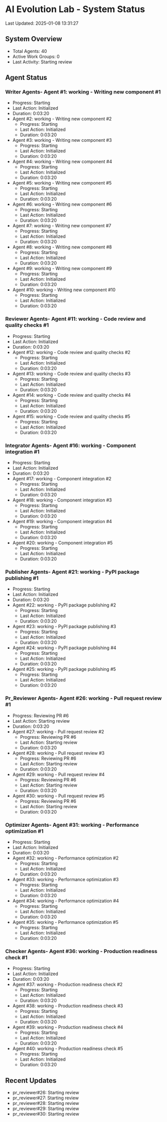 # AI Evolution Lab - System Status
Last Updated: 2025-01-08 13:31:27

## System Overview
- Total Agents: 40
- Active Work Groups: 0
- Last Activity: Starting review

## Agent Status

### Writer Agents- Agent #1: working - Writing new component #1
  - Progress: Starting
  - Last Action: Initialized
  - Duration: 0:03:20
- Agent #2: working - Writing new component #2
  - Progress: Starting
  - Last Action: Initialized
  - Duration: 0:03:20
- Agent #3: working - Writing new component #3
  - Progress: Starting
  - Last Action: Initialized
  - Duration: 0:03:20
- Agent #4: working - Writing new component #4
  - Progress: Starting
  - Last Action: Initialized
  - Duration: 0:03:20
- Agent #5: working - Writing new component #5
  - Progress: Starting
  - Last Action: Initialized
  - Duration: 0:03:20
- Agent #6: working - Writing new component #6
  - Progress: Starting
  - Last Action: Initialized
  - Duration: 0:03:20
- Agent #7: working - Writing new component #7
  - Progress: Starting
  - Last Action: Initialized
  - Duration: 0:03:20
- Agent #8: working - Writing new component #8
  - Progress: Starting
  - Last Action: Initialized
  - Duration: 0:03:20
- Agent #9: working - Writing new component #9
  - Progress: Starting
  - Last Action: Initialized
  - Duration: 0:03:20
- Agent #10: working - Writing new component #10
  - Progress: Starting
  - Last Action: Initialized
  - Duration: 0:03:20

### Reviewer Agents- Agent #11: working - Code review and quality checks #1
  - Progress: Starting
  - Last Action: Initialized
  - Duration: 0:03:20
- Agent #12: working - Code review and quality checks #2
  - Progress: Starting
  - Last Action: Initialized
  - Duration: 0:03:20
- Agent #13: working - Code review and quality checks #3
  - Progress: Starting
  - Last Action: Initialized
  - Duration: 0:03:20
- Agent #14: working - Code review and quality checks #4
  - Progress: Starting
  - Last Action: Initialized
  - Duration: 0:03:20
- Agent #15: working - Code review and quality checks #5
  - Progress: Starting
  - Last Action: Initialized
  - Duration: 0:03:20

### Integrator Agents- Agent #16: working - Component integration #1
  - Progress: Starting
  - Last Action: Initialized
  - Duration: 0:03:20
- Agent #17: working - Component integration #2
  - Progress: Starting
  - Last Action: Initialized
  - Duration: 0:03:20
- Agent #18: working - Component integration #3
  - Progress: Starting
  - Last Action: Initialized
  - Duration: 0:03:20
- Agent #19: working - Component integration #4
  - Progress: Starting
  - Last Action: Initialized
  - Duration: 0:03:20
- Agent #20: working - Component integration #5
  - Progress: Starting
  - Last Action: Initialized
  - Duration: 0:03:20

### Publisher Agents- Agent #21: working - PyPI package publishing #1
  - Progress: Starting
  - Last Action: Initialized
  - Duration: 0:03:20
- Agent #22: working - PyPI package publishing #2
  - Progress: Starting
  - Last Action: Initialized
  - Duration: 0:03:20
- Agent #23: working - PyPI package publishing #3
  - Progress: Starting
  - Last Action: Initialized
  - Duration: 0:03:20
- Agent #24: working - PyPI package publishing #4
  - Progress: Starting
  - Last Action: Initialized
  - Duration: 0:03:20
- Agent #25: working - PyPI package publishing #5
  - Progress: Starting
  - Last Action: Initialized
  - Duration: 0:03:20

### Pr_Reviewer Agents- Agent #26: working - Pull request review #1
  - Progress: Reviewing PR #6
  - Last Action: Starting review
  - Duration: 0:03:20
- Agent #27: working - Pull request review #2
  - Progress: Reviewing PR #6
  - Last Action: Starting review
  - Duration: 0:03:20
- Agent #28: working - Pull request review #3
  - Progress: Reviewing PR #6
  - Last Action: Starting review
  - Duration: 0:03:20
- Agent #29: working - Pull request review #4
  - Progress: Reviewing PR #6
  - Last Action: Starting review
  - Duration: 0:03:20
- Agent #30: working - Pull request review #5
  - Progress: Reviewing PR #6
  - Last Action: Starting review
  - Duration: 0:03:20

### Optimizer Agents- Agent #31: working - Performance optimization #1
  - Progress: Starting
  - Last Action: Initialized
  - Duration: 0:03:20
- Agent #32: working - Performance optimization #2
  - Progress: Starting
  - Last Action: Initialized
  - Duration: 0:03:20
- Agent #33: working - Performance optimization #3
  - Progress: Starting
  - Last Action: Initialized
  - Duration: 0:03:20
- Agent #34: working - Performance optimization #4
  - Progress: Starting
  - Last Action: Initialized
  - Duration: 0:03:20
- Agent #35: working - Performance optimization #5
  - Progress: Starting
  - Last Action: Initialized
  - Duration: 0:03:20

### Checker Agents- Agent #36: working - Production readiness check #1
  - Progress: Starting
  - Last Action: Initialized
  - Duration: 0:03:20
- Agent #37: working - Production readiness check #2
  - Progress: Starting
  - Last Action: Initialized
  - Duration: 0:03:20
- Agent #38: working - Production readiness check #3
  - Progress: Starting
  - Last Action: Initialized
  - Duration: 0:03:20
- Agent #39: working - Production readiness check #4
  - Progress: Starting
  - Last Action: Initialized
  - Duration: 0:03:20
- Agent #40: working - Production readiness check #5
  - Progress: Starting
  - Last Action: Initialized
  - Duration: 0:03:20


## Recent Updates
- pr_reviewer#26: Starting review
- pr_reviewer#27: Starting review
- pr_reviewer#28: Starting review
- pr_reviewer#29: Starting review
- pr_reviewer#30: Starting review

